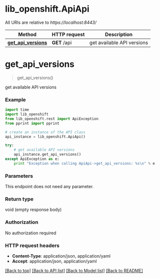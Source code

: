 # lib_openshift.ApiApi

All URIs are relative to *https://localhost:8443/*

Method | HTTP request | Description
------------- | ------------- | -------------
[**get_api_versions**](ApiApi.md#get_api_versions) | **GET** /api | get available API versions


# **get_api_versions**
> get_api_versions()

get available API versions

### Example 
```python
import time
import lib_openshift
from lib_openshift.rest import ApiException
from pprint import pprint

# create an instance of the API class
api_instance = lib_openshift.ApiApi()

try: 
    # get available API versions
    api_instance.get_api_versions()
except ApiException as e:
    print "Exception when calling ApiApi->get_api_versions: %s\n" % e
```

### Parameters
This endpoint does not need any parameter.

### Return type

void (empty response body)

### Authorization

No authorization required

### HTTP request headers

 - **Content-Type**: application/json, application/yaml
 - **Accept**: application/json, application/yaml

[[Back to top]](#) [[Back to API list]](../README.md#documentation-for-api-endpoints) [[Back to Model list]](../README.md#documentation-for-models) [[Back to README]](../README.md)

